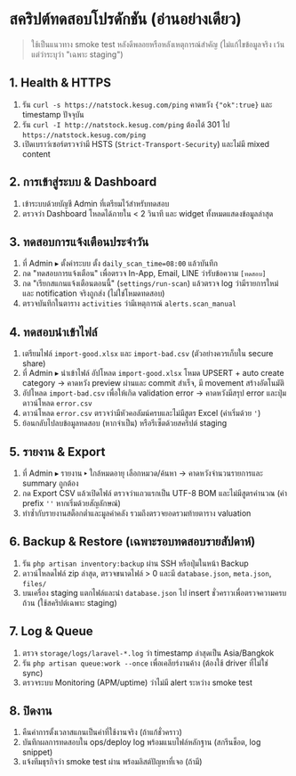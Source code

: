# สคริปต์ทดสอบโปรดักชัน (อ่านอย่างเดียว)

> ใช้เป็นแนวทาง smoke test หลังดีพลอยหรือหลังเหตุการณ์สำคัญ (ไม่แก้ไขข้อมูลจริง เว้นแต่ว่าระบุว่า "เฉพาะ staging")

## 1. Health & HTTPS
1. รัน `curl -s https://natstock.kesug.com/ping` คาดหวัง `{"ok":true}` และ timestamp ปัจจุบัน
2. รัน `curl -I http://natstock.kesug.com/ping` ต้องได้ 301 ไป `https://natstock.kesug.com/ping`
3. เปิดเบราว์เซอร์ตรวจว่ามี HSTS (`Strict-Transport-Security`) และไม่มี mixed content

## 2. การเข้าสู่ระบบ & Dashboard
1. เข้าระบบด้วยบัญชี Admin ที่เตรียมไว้สำหรับทดสอบ
2. ตรวจว่า Dashboard โหลดได้ภายใน < 2 วินาที และ widget ทั้งหมดแสดงข้อมูลล่าสุด

## 3. ทดสอบการแจ้งเตือนประจำวัน
1. ที่ Admin ▸ ตั้งค่าระบบ ตั้ง `daily_scan_time=08:00` แล้วบันทึก
2. กด "ทดสอบการแจ้งเตือน" เพื่อตรวจ In-App, Email, LINE ว่ารับข้อความ `[ทดสอบ]`
3. กด "เรียกสแกนแจ้งเตือนตอนนี้" (`settings/run-scan`) แล้วตรวจ log ว่ามีรายการใหม่ และ notification จริงถูกส่ง (ไม่ใช่โหมดทดสอบ)
4. ตรวจบันทึกในตาราง `activities` ว่ามีเหตุการณ์ `alerts.scan_manual`

## 4. ทดสอบนำเข้าไฟล์
1. เตรียมไฟล์ `import-good.xlsx` และ `import-bad.csv` (ตัวอย่างควรเก็บใน secure share)
2. ที่ Admin ▸ นำเข้าไฟล์ อัปโหลด `import-good.xlsx` โหมด UPSERT + auto create category → คาดหวัง preview ผ่านและ commit สำเร็จ, มี movement สร้างอัตโนมัติ
3. อัปโหลด `import-bad.csv` เพื่อให้เกิด validation error → คาดหวังมีสรุป error และปุ่มดาวน์โหลด `error.csv`
4. ดาวน์โหลด `error.csv` ตรวจว่ามีหัวคอลัมน์ครบและไม่มีสูตร Excel (ค่าเริ่มด้วย `'`)
5. ย้อนกลับไปลบข้อมูลทดสอบ (หากจำเป็น) หรือรีเซ็ตด้วยสคริปต์ staging

## 5. รายงาน & Export
1. ที่ Admin ▸ รายงาน ▸ ใกล้หมดอายุ เลือกหมวด/ค้นหา → คาดหวังจำนวนรายการและ summary ถูกต้อง
2. กด Export CSV แล้วเปิดไฟล์ ตรวจว่าแถวแรกเป็น UTF-8 BOM และไม่มีสูตรคำนวณ (ค่า prefix `''` หากเริ่มด้วยสัญลักษณ์)
3. ทำซ้ำกับรายงานสต็อกต่ำและมูลค่าคลัง รวมถึงตรวจยอดรวมท้ายตาราง valuation

## 6. Backup & Restore (เฉพาะรอบทดสอบรายสัปดาห์)
1. รัน `php artisan inventory:backup` ผ่าน SSH หรือปุ่มในหน้า Backup
2. ดาวน์โหลดไฟล์ zip ล่าสุด, ตรวจขนาดไฟล์ > 0 และมี `database.json`, `meta.json`, `files/`
3. บนเครื่อง staging แตกไฟล์และนำ `database.json` ไป insert ชั่วคราวเพื่อตรวจความครบถ้วน (ใช้สคริปต์เฉพาะ staging)

## 7. Log & Queue
1. ตรวจ `storage/logs/laravel-*.log` ว่า timestamp ล่าสุดเป็น Asia/Bangkok
2. รัน `php artisan queue:work --once` เพื่อเคลียร์งานค้าง (ต้องใช้ driver ที่ไม่ใช่ sync)
3. ตรวจระบบ Monitoring (APM/uptime) ว่าไม่มี alert ระหว่าง smoke test

## 8. ปิดงาน
1. คืนค่าการตั้งเวลาสแกนเป็นค่าที่ใช้งานจริง (ถ้าแก้ชั่วคราว)
2. บันทึกผลการทดสอบใน ops/deploy log พร้อมแนบไฟล์หลักฐาน (สกรีนช็อต, log snippet)
3. แจ้งทีมธุรกิจว่า smoke test ผ่าน พร้อมลิสต์ปัญหาที่เจอ (ถ้ามี)
